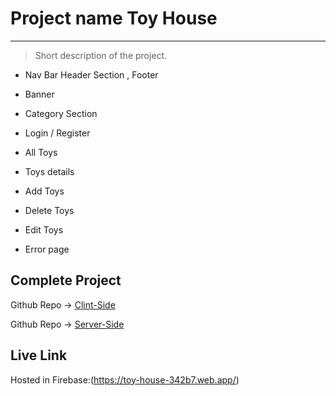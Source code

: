 # Project name Toy House

---

> Short description of the project.

- Nav Bar Header Section , Footer

* Banner

- Category Section

* Login / Register

- All Toys

* Toys details

- Add Toys

* Delete Toys

- Edit Toys

* Error page

## Complete Project

Github Repo -> [Clint-Side](https://github.com/programming-hero-web-course-4/b7a11-toy-marketplace-client-side-fahimshariar28.git)

Github Repo -> [Server-Side](https://github.com/programming-hero-web-course-4/b7a11-toy-marketplace-server-side-fahimshariar28.git)

## Live Link

Hosted in Firebase:(https://toy-house-342b7.web.app/)
